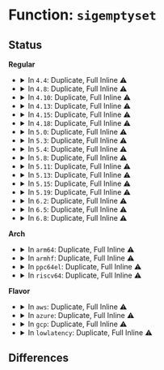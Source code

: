 # Function: <code>sigemptyset</code>

## Status
<b>Regular</b>
<ul>
<li>
<details>
<summary>In <code>4.4</code>: Duplicate, Full Inline ⚠️</summary>

**Collision:** Static Duplication

**Inline:** Full

**Transformation:** False

**Instances:**

```
In kernel/fork.c (ffffffff8107e9b8)
Location: include/linux/signal.h:147
Inline: True
Inline callers:
  - kernel/fork.c:copy_process
  - kernel/fork.c:copy_process
```
```
In kernel/signal.c (ffffffff8108db8d)
Location: include/linux/signal.h:147
Inline: True
Inline callers:
  - kernel/signal.c:flush_sigqueue
  - kernel/signal.c:flush_signal_handlers
  - kernel/signal.c:do_sigtimedwait
  - kernel/signal.c:SyS_signal
```
```
In fs/proc/array.c (ffffffff8127fe60)
Location: include/linux/signal.h:147
Inline: True
Inline callers:
  - fs/proc/array.c:do_task_stat
  - fs/proc/array.c:do_task_stat
  - fs/proc/array.c:proc_pid_status
  - fs/proc/array.c:proc_pid_status
  - fs/proc/array.c:proc_pid_status
  - fs/proc/array.c:proc_pid_status
  - fs/proc/array.c:proc_pid_status
```
```
In security/selinux/hooks.c (ffffffff813453d0)
Location: include/linux/signal.h:147
Inline: True
Inline callers:
  - security/selinux/hooks.c:selinux_bprm_committed_creds
```
</details>
</li>
<li>
<details>
<summary>In <code>4.8</code>: Duplicate, Full Inline ⚠️</summary>

**Collision:** Static Duplication

**Inline:** Full

**Transformation:** False

**Instances:**

```
In kernel/fork.c (ffffffff8108066e)
Location: include/linux/signal.h:162
Inline: True
```
```
In kernel/signal.c (ffffffff8109532d)
Location: include/linux/signal.h:162
Inline: True
Inline callers:
  - kernel/signal.c:SyS_signal
  - kernel/signal.c:do_sigtimedwait
  - kernel/signal.c:flush_signal_handlers
  - kernel/signal.c:flush_sigqueue
```
```
In fs/proc/array.c (ffffffff812aceaa)
Location: include/linux/signal.h:162
Inline: True
Inline callers:
  - fs/proc/array.c:do_task_stat
  - fs/proc/array.c:do_task_stat
  - fs/proc/array.c:proc_pid_status
  - fs/proc/array.c:proc_pid_status
  - fs/proc/array.c:proc_pid_status
  - fs/proc/array.c:proc_pid_status
  - fs/proc/array.c:proc_pid_status
```
```
In security/selinux/hooks.c (ffffffff8137ac70)
Location: include/linux/signal.h:162
Inline: True
Inline callers:
  - security/selinux/hooks.c:selinux_bprm_committed_creds
```
</details>
</li>
<li>
<details>
<summary>In <code>4.10</code>: Duplicate, Full Inline ⚠️</summary>

**Collision:** Static Duplication

**Inline:** Full

**Transformation:** False

**Instances:**

```
In kernel/fork.c (ffffffff81084f7a)
Location: include/linux/signal.h:179
Inline: True
```
```
In kernel/signal.c (ffffffff8109a32d)
Location: include/linux/signal.h:179
Inline: True
Inline callers:
  - kernel/signal.c:SyS_signal
  - kernel/signal.c:do_sigtimedwait
  - kernel/signal.c:flush_signal_handlers
  - kernel/signal.c:flush_sigqueue
```
```
In fs/proc/array.c (ffffffff812c277b)
Location: include/linux/signal.h:179
Inline: True
Inline callers:
  - fs/proc/array.c:do_task_stat
  - fs/proc/array.c:do_task_stat
  - fs/proc/array.c:proc_pid_status
  - fs/proc/array.c:proc_pid_status
  - fs/proc/array.c:proc_pid_status
  - fs/proc/array.c:proc_pid_status
  - fs/proc/array.c:proc_pid_status
```
```
In security/selinux/hooks.c (ffffffff813910bb)
Location: include/linux/signal.h:179
Inline: True
Inline callers:
  - security/selinux/hooks.c:selinux_bprm_committed_creds
```
</details>
</li>
<li>
<details>
<summary>In <code>4.13</code>: Duplicate, Full Inline ⚠️</summary>

**Collision:** Static Duplication

**Inline:** Full

**Transformation:** False

**Instances:**

```
In kernel/fork.c (ffffffff81081e9d)
Location: include/linux/signal.h:157
Inline: True
```
```
In kernel/signal.c (ffffffff810974bd)
Location: include/linux/signal.h:157
Inline: True
Inline callers:
  - kernel/signal.c:SyS_signal
  - kernel/signal.c:do_sigtimedwait
  - kernel/signal.c:flush_signal_handlers
  - kernel/signal.c:__flush_itimer_signals
  - kernel/signal.c:flush_sigqueue
```
```
In fs/proc/array.c (ffffffff812cfa0b)
Location: include/linux/signal.h:157
Inline: True
Inline callers:
  - fs/proc/array.c:do_task_stat
  - fs/proc/array.c:do_task_stat
  - fs/proc/array.c:proc_pid_status
  - fs/proc/array.c:proc_pid_status
  - fs/proc/array.c:proc_pid_status
  - fs/proc/array.c:proc_pid_status
  - fs/proc/array.c:proc_pid_status
```
```
In security/selinux/hooks.c (ffffffff813a780f)
Location: include/linux/signal.h:157
Inline: True
Inline callers:
  - security/selinux/hooks.c:selinux_bprm_committed_creds
```
</details>
</li>
<li>
<details>
<summary>In <code>4.15</code>: Duplicate, Full Inline ⚠️</summary>

**Collision:** Static Duplication

**Inline:** Full

**Transformation:** False

**Instances:**

```
In kernel/fork.c (ffffffff8108871b)
Location: include/linux/signal.h:172
Inline: True
```
```
In kernel/signal.c (ffffffff8109e19d)
Location: include/linux/signal.h:172
Inline: True
Inline callers:
  - kernel/signal.c:SyS_signal
  - kernel/signal.c:do_sigtimedwait
  - kernel/signal.c:flush_signal_handlers
  - kernel/signal.c:__flush_itimer_signals
  - kernel/signal.c:flush_sigqueue
```
```
In fs/proc/array.c (ffffffff812f418d)
Location: include/linux/signal.h:172
Inline: True
Inline callers:
  - fs/proc/array.c:do_task_stat
  - fs/proc/array.c:do_task_stat
  - fs/proc/array.c:proc_pid_status
  - fs/proc/array.c:proc_pid_status
  - fs/proc/array.c:proc_pid_status
  - fs/proc/array.c:proc_pid_status
  - fs/proc/array.c:proc_pid_status
```
```
In security/selinux/hooks.c (ffffffff813ccfdf)
Location: include/linux/signal.h:172
Inline: True
Inline callers:
  - security/selinux/hooks.c:selinux_bprm_committed_creds
```
</details>
</li>
<li>
<details>
<summary>In <code>4.18</code>: Duplicate, Full Inline ⚠️</summary>

**Collision:** Static Duplication

**Inline:** Full

**Transformation:** False

**Instances:**

```
In kernel/fork.c (ffffffff8108c4e8)
Location: include/linux/signal.h:174
Inline: True
```
```
In kernel/signal.c (ffffffff810a2938)
Location: include/linux/signal.h:174
Inline: True
Inline callers:
  - kernel/signal.c:__ia32_sys_signal
  - kernel/signal.c:__x64_sys_signal
  - kernel/signal.c:flush_signal_handlers
  - kernel/signal.c:__flush_itimer_signals
  - kernel/signal.c:flush_sigqueue
```
```
In fs/proc/array.c (ffffffff813214f1)
Location: include/linux/signal.h:174
Inline: True
Inline callers:
  - fs/proc/array.c:do_task_stat
  - fs/proc/array.c:do_task_stat
  - fs/proc/array.c:proc_pid_status
  - fs/proc/array.c:proc_pid_status
  - fs/proc/array.c:proc_pid_status
  - fs/proc/array.c:proc_pid_status
  - fs/proc/array.c:proc_pid_status
```
```
In security/selinux/hooks.c (ffffffff813fae3e)
Location: include/linux/signal.h:174
Inline: True
Inline callers:
  - security/selinux/hooks.c:selinux_bprm_committed_creds
```
</details>
</li>
<li>
<details>
<summary>In <code>5.0</code>: Duplicate, Full Inline ⚠️</summary>

**Collision:** Static Duplication

**Inline:** Full

**Transformation:** False

**Instances:**

```
In kernel/fork.c (ffffffff81093af3)
Location: include/linux/signal.h:182
Inline: True
```
```
In kernel/signal.c (ffffffff810ab508)
Location: include/linux/signal.h:182
Inline: True
Inline callers:
  - kernel/signal.c:__ia32_sys_signal
  - kernel/signal.c:__x64_sys_signal
  - kernel/signal.c:flush_signal_handlers
  - kernel/signal.c:__flush_itimer_signals
  - kernel/signal.c:flush_sigqueue
```
```
In fs/proc/array.c (ffffffff81338601)
Location: include/linux/signal.h:182
Inline: True
Inline callers:
  - fs/proc/array.c:do_task_stat
  - fs/proc/array.c:do_task_stat
  - fs/proc/array.c:proc_pid_status
  - fs/proc/array.c:proc_pid_status
  - fs/proc/array.c:proc_pid_status
  - fs/proc/array.c:proc_pid_status
  - fs/proc/array.c:proc_pid_status
```
```
In security/selinux/hooks.c (ffffffff81417425)
Location: include/linux/signal.h:182
Inline: True
Inline callers:
  - security/selinux/hooks.c:selinux_bprm_committed_creds
```
</details>
</li>
<li>
<details>
<summary>In <code>5.3</code>: Duplicate, Full Inline ⚠️</summary>

**Collision:** Static Duplication

**Inline:** Full

**Transformation:** False

**Instances:**

```
In kernel/fork.c (ffffffff8109826b)
Location: include/linux/signal.h:182
Inline: True
Inline callers:
  - kernel/fork.c:copy_process
  - kernel/fork.c:copy_process
  - kernel/fork.c:copy_process
```
```
In kernel/signal.c (ffffffff810b0a03)
Location: include/linux/signal.h:182
Inline: True
Inline callers:
  - kernel/signal.c:__ia32_sys_signal
  - kernel/signal.c:__x64_sys_signal
  - kernel/signal.c:flush_signal_handlers
  - kernel/signal.c:__flush_itimer_signals
  - kernel/signal.c:flush_sigqueue
```
```
In fs/proc/array.c (ffffffff81360cc2)
Location: include/linux/signal.h:182
Inline: True
Inline callers:
  - fs/proc/array.c:do_task_stat
  - fs/proc/array.c:do_task_stat
  - fs/proc/array.c:proc_pid_status
  - fs/proc/array.c:proc_pid_status
  - fs/proc/array.c:proc_pid_status
  - fs/proc/array.c:proc_pid_status
  - fs/proc/array.c:proc_pid_status
```
```
In security/selinux/hooks.c (ffffffff81444ffe)
Location: include/linux/signal.h:182
Inline: True
Inline callers:
  - security/selinux/hooks.c:selinux_bprm_committed_creds
```
</details>
</li>
<li>
<details>
<summary>In <code>5.4</code>: Duplicate, Full Inline ⚠️</summary>

**Collision:** Static Duplication

**Inline:** Full

**Transformation:** False

**Instances:**

```
In kernel/fork.c (ffffffff8109e83b)
Location: include/linux/signal.h:182
Inline: True
Inline callers:
  - kernel/fork.c:copy_process
  - kernel/fork.c:copy_process
  - kernel/fork.c:copy_process
```
```
In kernel/signal.c (ffffffff810b6fd3)
Location: include/linux/signal.h:182
Inline: True
Inline callers:
  - kernel/signal.c:__ia32_sys_signal
  - kernel/signal.c:__x64_sys_signal
  - kernel/signal.c:flush_signal_handlers
  - kernel/signal.c:__flush_itimer_signals
  - kernel/signal.c:flush_sigqueue
```
```
In fs/proc/array.c (ffffffff81378f22)
Location: include/linux/signal.h:182
Inline: True
Inline callers:
  - fs/proc/array.c:do_task_stat
  - fs/proc/array.c:do_task_stat
  - fs/proc/array.c:proc_pid_status
  - fs/proc/array.c:proc_pid_status
  - fs/proc/array.c:proc_pid_status
  - fs/proc/array.c:proc_pid_status
  - fs/proc/array.c:proc_pid_status
```
```
In security/selinux/hooks.c (ffffffff8145eb6e)
Location: include/linux/signal.h:182
Inline: True
Inline callers:
  - security/selinux/hooks.c:selinux_bprm_committed_creds
```
</details>
</li>
<li>
<details>
<summary>In <code>5.8</code>: Duplicate, Full Inline ⚠️</summary>

**Collision:** Static Duplication

**Inline:** Full

**Transformation:** False

**Instances:**

```
In kernel/fork.c (ffffffff810a5f39)
Location: include/linux/signal.h:190
Inline: True
Inline callers:
  - kernel/fork.c:copy_process
  - kernel/fork.c:copy_process
  - kernel/fork.c:copy_signal
```
```
In kernel/signal.c (ffffffff810befc3)
Location: include/linux/signal.h:190
Inline: True
Inline callers:
  - kernel/signal.c:__ia32_sys_signal
  - kernel/signal.c:__x64_sys_signal
  - kernel/signal.c:do_sigtimedwait
  - kernel/signal.c:flush_signal_handlers
  - kernel/signal.c:__flush_itimer_signals
  - kernel/signal.c:flush_signals
  - kernel/signal.c:flush_signals
```
```
In fs/proc/array.c (ffffffff813c2ded)
Location: include/linux/signal.h:190
Inline: True
Inline callers:
  - fs/proc/array.c:proc_pid_status
  - fs/proc/array.c:proc_pid_status
  - fs/proc/array.c:proc_pid_status
  - fs/proc/array.c:proc_pid_status
  - fs/proc/array.c:proc_pid_status
```
```
In security/selinux/hooks.c (ffffffff814b5c5a)
Location: include/linux/signal.h:190
Inline: True
Inline callers:
  - security/selinux/hooks.c:selinux_bprm_committed_creds
```
</details>
</li>
<li>
<details>
<summary>In <code>5.11</code>: Duplicate, Full Inline ⚠️</summary>

**Collision:** Static Duplication

**Inline:** Full

**Transformation:** False

**Instances:**

```
In kernel/fork.c (ffffffff810a1912)
Location: include/linux/signal.h:190
Inline: True
Inline callers:
  - kernel/fork.c:copy_process
  - kernel/fork.c:copy_process
  - kernel/fork.c:copy_signal
```
```
In kernel/signal.c (ffffffff810ba363)
Location: include/linux/signal.h:190
Inline: True
Inline callers:
  - kernel/signal.c:__ia32_sys_signal
  - kernel/signal.c:__x64_sys_signal
  - kernel/signal.c:do_sigtimedwait
  - kernel/signal.c:flush_signal_handlers
  - kernel/signal.c:__flush_itimer_signals
  - kernel/signal.c:flush_signals
  - kernel/signal.c:flush_signals
```
```
In fs/proc/array.c (ffffffff813d4f7d)
Location: include/linux/signal.h:190
Inline: True
Inline callers:
  - fs/proc/array.c:proc_pid_status
  - fs/proc/array.c:proc_pid_status
  - fs/proc/array.c:proc_pid_status
  - fs/proc/array.c:proc_pid_status
  - fs/proc/array.c:proc_pid_status
```
```
In security/selinux/hooks.c (ffffffff814d393a)
Location: include/linux/signal.h:190
Inline: True
Inline callers:
  - security/selinux/hooks.c:selinux_bprm_committed_creds
```
</details>
</li>
<li>
<details>
<summary>In <code>5.13</code>: Duplicate, Full Inline ⚠️</summary>

**Collision:** Static Duplication

**Inline:** Full

**Transformation:** False

**Instances:**

```
In kernel/fork.c (ffffffff810a269a)
Location: include/linux/signal.h:192
Inline: True
Inline callers:
  - kernel/fork.c:copy_process
  - kernel/fork.c:copy_process
  - kernel/fork.c:copy_signal
```
```
In kernel/signal.c (ffffffff810bbb03)
Location: include/linux/signal.h:192
Inline: True
Inline callers:
  - kernel/signal.c:__ia32_sys_signal
  - kernel/signal.c:__x64_sys_signal
  - kernel/signal.c:do_sigtimedwait
  - kernel/signal.c:flush_signal_handlers
  - kernel/signal.c:__flush_itimer_signals
  - kernel/signal.c:flush_signals
  - kernel/signal.c:flush_signals
```
```
In fs/proc/array.c (ffffffff813dbdad)
Location: include/linux/signal.h:192
Inline: True
Inline callers:
  - fs/proc/array.c:proc_pid_status
  - fs/proc/array.c:proc_pid_status
  - fs/proc/array.c:proc_pid_status
  - fs/proc/array.c:proc_pid_status
  - fs/proc/array.c:proc_pid_status
```
```
In security/selinux/hooks.c (ffffffff814da3ba)
Location: include/linux/signal.h:192
Inline: True
Inline callers:
  - security/selinux/hooks.c:selinux_bprm_committed_creds
```
</details>
</li>
<li>
<details>
<summary>In <code>5.15</code>: Duplicate, Full Inline ⚠️</summary>

**Collision:** Static Duplication

**Inline:** Full

**Transformation:** False

**Instances:**

```
In kernel/fork.c (ffffffff810b3d97)
Location: include/linux/signal.h:192
Inline: True
Inline callers:
  - kernel/fork.c:copy_process
  - kernel/fork.c:copy_process
  - kernel/fork.c:copy_signal
```
```
In kernel/signal.c (ffffffff810ce3e3)
Location: include/linux/signal.h:192
Inline: True
Inline callers:
  - kernel/signal.c:__ia32_sys_signal
  - kernel/signal.c:__x64_sys_signal
  - kernel/signal.c:do_sigtimedwait
  - kernel/signal.c:flush_signal_handlers
  - kernel/signal.c:__flush_itimer_signals
  - kernel/signal.c:flush_sigqueue
```
```
In fs/proc/array.c (ffffffff8142c64f)
Location: include/linux/signal.h:192
Inline: True
Inline callers:
  - fs/proc/array.c:do_task_stat
  - fs/proc/array.c:do_task_stat
  - fs/proc/array.c:proc_pid_status
  - fs/proc/array.c:proc_pid_status
  - fs/proc/array.c:proc_pid_status
  - fs/proc/array.c:proc_pid_status
  - fs/proc/array.c:proc_pid_status
```
```
In security/selinux/hooks.c (ffffffff815332ba)
Location: include/linux/signal.h:192
Inline: True
Inline callers:
  - security/selinux/hooks.c:selinux_bprm_committed_creds
```
</details>
</li>
<li>
<details>
<summary>In <code>5.19</code>: Duplicate, Full Inline ⚠️</summary>

**Collision:** Static Duplication

**Inline:** Full

**Transformation:** False

**Instances:**

```
In kernel/fork.c (ffffffff810ca08a)
Location: include/linux/signal.h:191
Inline: True
Inline callers:
  - kernel/fork.c:copy_process
  - kernel/fork.c:copy_process
  - kernel/fork.c:copy_signal
```
```
In kernel/signal.c (ffffffff810e6647)
Location: include/linux/signal.h:191
Inline: True
Inline callers:
  - kernel/signal.c:__ia32_sys_signal
  - kernel/signal.c:__x64_sys_signal
  - kernel/signal.c:do_sigtimedwait
  - kernel/signal.c:flush_signal_handlers
  - kernel/signal.c:__flush_itimer_signals
  - kernel/signal.c:flush_sigqueue
```
```
In fs/proc/array.c (ffffffff814a5eff)
Location: include/linux/signal.h:191
Inline: True
Inline callers:
  - fs/proc/array.c:do_task_stat
  - fs/proc/array.c:do_task_stat
  - fs/proc/array.c:proc_pid_status
  - fs/proc/array.c:proc_pid_status
  - fs/proc/array.c:proc_pid_status
  - fs/proc/array.c:proc_pid_status
  - fs/proc/array.c:proc_pid_status
```
```
In security/selinux/hooks.c (ffffffff815c563d)
Location: include/linux/signal.h:191
Inline: True
Inline callers:
  - security/selinux/hooks.c:selinux_bprm_committed_creds
```
</details>
</li>
<li>
<details>
<summary>In <code>6.2</code>: Duplicate, Full Inline ⚠️</summary>

**Collision:** Static Duplication

**Inline:** Full

**Transformation:** False

**Instances:**

```
In kernel/fork.c (ffffffff810e76f3)
Location: include/linux/signal.h:191
Inline: True
Inline callers:
  - kernel/fork.c:copy_process
  - kernel/fork.c:copy_process
  - kernel/fork.c:copy_signal
```
```
In kernel/signal.c (ffffffff81107287)
Location: include/linux/signal.h:191
Inline: True
Inline callers:
  - kernel/signal.c:__ia32_sys_signal
  - kernel/signal.c:__x64_sys_signal
  - kernel/signal.c:do_sigtimedwait
  - kernel/signal.c:flush_signal_handlers
  - kernel/signal.c:__flush_itimer_signals
  - kernel/signal.c:flush_sigqueue
```
```
In fs/proc/array.c (ffffffff8153b53f)
Location: include/linux/signal.h:191
Inline: True
Inline callers:
  - fs/proc/array.c:do_task_stat
  - fs/proc/array.c:do_task_stat
  - fs/proc/array.c:proc_pid_status
  - fs/proc/array.c:proc_pid_status
  - fs/proc/array.c:proc_pid_status
  - fs/proc/array.c:proc_pid_status
  - fs/proc/array.c:proc_pid_status
```
```
In security/selinux/hooks.c (ffffffff8167222d)
Location: include/linux/signal.h:191
Inline: True
Inline callers:
  - security/selinux/hooks.c:selinux_bprm_committed_creds
```
</details>
</li>
<li>
<details>
<summary>In <code>6.5</code>: Duplicate, Full Inline ⚠️</summary>

**Collision:** Static Duplication

**Inline:** Full

**Transformation:** False

**Instances:**

```
In kernel/fork.c (ffffffff810f3264)
Location: include/linux/signal.h:191
Inline: True
Inline callers:
  - kernel/fork.c:copy_process
  - kernel/fork.c:copy_process
  - kernel/fork.c:copy_signal
```
```
In kernel/signal.c (ffffffff81113577)
Location: include/linux/signal.h:191
Inline: True
Inline callers:
  - kernel/signal.c:__ia32_sys_signal
  - kernel/signal.c:__x64_sys_signal
  - kernel/signal.c:flush_signal_handlers
  - kernel/signal.c:__flush_itimer_signals
  - kernel/signal.c:flush_sigqueue
```
```
In fs/proc/array.c (ffffffff8157386f)
Location: include/linux/signal.h:191
Inline: True
Inline callers:
  - fs/proc/array.c:do_task_stat
  - fs/proc/array.c:do_task_stat
  - fs/proc/array.c:proc_pid_status
  - fs/proc/array.c:proc_pid_status
  - fs/proc/array.c:proc_pid_status
  - fs/proc/array.c:proc_pid_status
  - fs/proc/array.c:proc_pid_status
```
```
In security/selinux/hooks.c (ffffffff816aa772)
Location: include/linux/signal.h:191
Inline: True
Inline callers:
  - security/selinux/hooks.c:selinux_bprm_committed_creds
```
</details>
</li>
<li>
<details>
<summary>In <code>6.8</code>: Duplicate, Full Inline ⚠️</summary>

**Collision:** Static Duplication

**Inline:** Full

**Transformation:** False

**Instances:**

```
In kernel/fork.c (ffffffff810fc614)
Location: include/linux/signal.h:192
Inline: True
Inline callers:
  - kernel/fork.c:copy_process
  - kernel/fork.c:copy_process
  - kernel/fork.c:copy_signal
```
```
In kernel/signal.c (ffffffff8111cf67)
Location: include/linux/signal.h:192
Inline: True
Inline callers:
  - kernel/signal.c:__ia32_sys_signal
  - kernel/signal.c:__x64_sys_signal
  - kernel/signal.c:flush_signal_handlers
  - kernel/signal.c:__flush_itimer_signals
  - kernel/signal.c:flush_sigqueue
```
```
In fs/proc/array.c (ffffffff815ac21b)
Location: include/linux/signal.h:192
Inline: True
Inline callers:
  - fs/proc/array.c:do_task_stat
  - fs/proc/array.c:do_task_stat
  - fs/proc/array.c:proc_pid_status
  - fs/proc/array.c:proc_pid_status
  - fs/proc/array.c:proc_pid_status
  - fs/proc/array.c:proc_pid_status
  - fs/proc/array.c:proc_pid_status
```
```
In security/selinux/hooks.c (ffffffff816e77c5)
Location: include/linux/signal.h:192
Inline: True
Inline callers:
  - security/selinux/hooks.c:selinux_bprm_committed_creds
```
</details>
</li>
</ul>
<b>Arch</b>
<ul>
<li>
<details>
<summary>In <code>arm64</code>: Duplicate, Full Inline ⚠️</summary>

**Collision:** Static Duplication

**Inline:** Full

**Transformation:** False

**Instances:**

```
In virt/kvm/kvm_main.c (ffff8000100be834)
Location: include/linux/signal.h:182
Inline: True
Inline callers:
  - virt/kvm/kvm_main.c:kvm_sigset_deactivate
```
```
In kernel/fork.c (ffff8000100f3664)
Location: include/linux/signal.h:182
Inline: True
Inline callers:
  - kernel/fork.c:copy_process
  - kernel/fork.c:copy_process
  - kernel/fork.c:copy_process
```
```
In kernel/signal.c (ffff80001010cd28)
Location: include/linux/signal.h:182
Inline: True
Inline callers:
  - kernel/signal.c:flush_signal_handlers
  - kernel/signal.c:__flush_itimer_signals
  - kernel/signal.c:flush_sigqueue
```
```
In fs/proc/array.c (ffff800010445448)
Location: include/linux/signal.h:182
Inline: True
Inline callers:
  - fs/proc/array.c:do_task_stat
  - fs/proc/array.c:do_task_stat
  - fs/proc/array.c:proc_pid_status
  - fs/proc/array.c:proc_pid_status
  - fs/proc/array.c:proc_pid_status
  - fs/proc/array.c:proc_pid_status
  - fs/proc/array.c:proc_pid_status
```
```
In security/selinux/hooks.c (ffff800010554148)
Location: include/linux/signal.h:182
Inline: True
Inline callers:
  - security/selinux/hooks.c:selinux_bprm_committed_creds
```
</details>
</li>
<li>
<details>
<summary>In <code>armhf</code>: Duplicate, Full Inline ⚠️</summary>

**Collision:** Static Duplication

**Inline:** Full

**Transformation:** False

**Instances:**

```
In kernel/fork.c (c0351c20)
Location: include/linux/signal.h:182
Inline: True
Inline callers:
  - kernel/fork.c:copy_process
  - kernel/fork.c:copy_process
  - kernel/fork.c:copy_process
```
```
In kernel/signal.c (c0369ce4)
Location: include/linux/signal.h:182
Inline: True
Inline callers:
  - kernel/signal.c:do_sigaction
  - kernel/signal.c:kernel_sigaction
  - kernel/signal.c:do_sigtimedwait
  - kernel/signal.c:flush_signal_handlers
  - kernel/signal.c:__flush_itimer_signals
  - kernel/signal.c:flush_sigqueue
```
```
In fs/proc/array.c (c060a308)
Location: include/linux/signal.h:182
Inline: True
Inline callers:
  - fs/proc/array.c:do_task_stat
  - fs/proc/array.c:do_task_stat
  - fs/proc/array.c:proc_pid_status
  - fs/proc/array.c:proc_pid_status
  - fs/proc/array.c:proc_pid_status
  - fs/proc/array.c:proc_pid_status
  - fs/proc/array.c:proc_pid_status
```
```
In security/selinux/hooks.c (c0707348)
Location: include/linux/signal.h:182
Inline: True
Inline callers:
  - security/selinux/hooks.c:selinux_bprm_committed_creds
```
</details>
</li>
<li>
<details>
<summary>In <code>ppc64el</code>: Duplicate, Full Inline ⚠️</summary>

**Collision:** Static Duplication

**Inline:** Full

**Transformation:** False

**Instances:**

```
In kernel/fork.c (c0000000001392a0)
Location: include/linux/signal.h:182
Inline: True
Inline callers:
  - kernel/fork.c:copy_process
  - kernel/fork.c:copy_process
  - kernel/fork.c:copy_process
```
```
In kernel/signal.c (c00000000015b28c)
Location: include/linux/signal.h:182
Inline: True
Inline callers:
  - kernel/signal.c:__se_sys_signal
  - kernel/signal.c:flush_signal_handlers
  - kernel/signal.c:__flush_itimer_signals
  - kernel/signal.c:flush_sigqueue
```
```
In fs/proc/array.c (c00000000055ae1c)
Location: include/linux/signal.h:182
Inline: True
Inline callers:
  - fs/proc/array.c:do_task_stat
  - fs/proc/array.c:do_task_stat
  - fs/proc/array.c:proc_pid_status
  - fs/proc/array.c:proc_pid_status
  - fs/proc/array.c:proc_pid_status
  - fs/proc/array.c:proc_pid_status
  - fs/proc/array.c:proc_pid_status
```
```
In security/selinux/hooks.c (c0000000006a4288)
Location: include/linux/signal.h:182
Inline: True
Inline callers:
  - security/selinux/hooks.c:selinux_bprm_committed_creds
```
</details>
</li>
<li>
<details>
<summary>In <code>riscv64</code>: Duplicate, Full Inline ⚠️</summary>

**Collision:** Static Duplication

**Inline:** Full

**Transformation:** False

**Instances:**

```
In kernel/fork.c (ffffffe0000bfcc6)
Location: include/linux/signal.h:182
Inline: True
Inline callers:
  - kernel/fork.c:copy_process
  - kernel/fork.c:copy_process
  - kernel/fork.c:copy_process
```
```
In kernel/signal.c (ffffffe0000d1548)
Location: include/linux/signal.h:182
Inline: True
Inline callers:
  - kernel/signal.c:__se_sys_rt_sigtimedwait
  - kernel/signal.c:flush_signal_handlers
  - kernel/signal.c:__flush_itimer_signals
  - kernel/signal.c:flush_sigqueue
```
```
In fs/proc/array.c (ffffffe0002db3dc)
Location: include/linux/signal.h:182
Inline: True
Inline callers:
  - fs/proc/array.c:do_task_stat
  - fs/proc/array.c:do_task_stat
  - fs/proc/array.c:proc_pid_status
  - fs/proc/array.c:proc_pid_status
  - fs/proc/array.c:proc_pid_status
  - fs/proc/array.c:proc_pid_status
  - fs/proc/array.c:proc_pid_status
```
```
In security/selinux/hooks.c (ffffffe0003a9794)
Location: include/linux/signal.h:182
Inline: True
Inline callers:
  - security/selinux/hooks.c:selinux_bprm_committed_creds
```
</details>
</li>
</ul>
<b>Flavor</b>
<ul>
<li>
<details>
<summary>In <code>aws</code>: Duplicate, Full Inline ⚠️</summary>

**Collision:** Static Duplication

**Inline:** Full

**Transformation:** False

**Instances:**

```
In kernel/fork.c (ffffffff8109815b)
Location: include/linux/signal.h:182
Inline: True
Inline callers:
  - kernel/fork.c:copy_process
  - kernel/fork.c:copy_process
  - kernel/fork.c:copy_process
```
```
In kernel/signal.c (ffffffff810b1343)
Location: include/linux/signal.h:182
Inline: True
Inline callers:
  - kernel/signal.c:__ia32_sys_signal
  - kernel/signal.c:__x64_sys_signal
  - kernel/signal.c:flush_signal_handlers
  - kernel/signal.c:__flush_itimer_signals
  - kernel/signal.c:flush_sigqueue
```
```
In fs/proc/array.c (ffffffff81371502)
Location: include/linux/signal.h:182
Inline: True
Inline callers:
  - fs/proc/array.c:do_task_stat
  - fs/proc/array.c:do_task_stat
  - fs/proc/array.c:proc_pid_status
  - fs/proc/array.c:proc_pid_status
  - fs/proc/array.c:proc_pid_status
  - fs/proc/array.c:proc_pid_status
  - fs/proc/array.c:proc_pid_status
```
```
In security/selinux/hooks.c (ffffffff8145714e)
Location: include/linux/signal.h:182
Inline: True
Inline callers:
  - security/selinux/hooks.c:selinux_bprm_committed_creds
```
</details>
</li>
<li>
<details>
<summary>In <code>azure</code>: Duplicate, Full Inline ⚠️</summary>

**Collision:** Static Duplication

**Inline:** Full

**Transformation:** False

**Instances:**

```
In kernel/fork.c (ffffffff81086bbb)
Location: include/linux/signal.h:182
Inline: True
Inline callers:
  - kernel/fork.c:copy_process
  - kernel/fork.c:copy_process
  - kernel/fork.c:copy_process
```
```
In kernel/signal.c (ffffffff8109fc63)
Location: include/linux/signal.h:182
Inline: True
Inline callers:
  - kernel/signal.c:__ia32_sys_signal
  - kernel/signal.c:__x64_sys_signal
  - kernel/signal.c:flush_signal_handlers
  - kernel/signal.c:__flush_itimer_signals
  - kernel/signal.c:flush_sigqueue
```
```
In fs/proc/array.c (ffffffff81361f92)
Location: include/linux/signal.h:182
Inline: True
Inline callers:
  - fs/proc/array.c:do_task_stat
  - fs/proc/array.c:do_task_stat
  - fs/proc/array.c:proc_pid_status
  - fs/proc/array.c:proc_pid_status
  - fs/proc/array.c:proc_pid_status
  - fs/proc/array.c:proc_pid_status
  - fs/proc/array.c:proc_pid_status
```
```
In security/selinux/hooks.c (ffffffff81447b8e)
Location: include/linux/signal.h:182
Inline: True
Inline callers:
  - security/selinux/hooks.c:selinux_bprm_committed_creds
```
</details>
</li>
<li>
<details>
<summary>In <code>gcp</code>: Duplicate, Full Inline ⚠️</summary>

**Collision:** Static Duplication

**Inline:** Full

**Transformation:** False

**Instances:**

```
In kernel/fork.c (ffffffff8109810b)
Location: include/linux/signal.h:182
Inline: True
Inline callers:
  - kernel/fork.c:copy_process
  - kernel/fork.c:copy_process
  - kernel/fork.c:copy_process
```
```
In kernel/signal.c (ffffffff810b08a3)
Location: include/linux/signal.h:182
Inline: True
Inline callers:
  - kernel/signal.c:__ia32_sys_signal
  - kernel/signal.c:__x64_sys_signal
  - kernel/signal.c:flush_signal_handlers
  - kernel/signal.c:__flush_itimer_signals
  - kernel/signal.c:flush_sigqueue
```
```
In fs/proc/array.c (ffffffff8136efd2)
Location: include/linux/signal.h:182
Inline: True
Inline callers:
  - fs/proc/array.c:do_task_stat
  - fs/proc/array.c:do_task_stat
  - fs/proc/array.c:proc_pid_status
  - fs/proc/array.c:proc_pid_status
  - fs/proc/array.c:proc_pid_status
  - fs/proc/array.c:proc_pid_status
  - fs/proc/array.c:proc_pid_status
```
```
In security/selinux/hooks.c (ffffffff814531ee)
Location: include/linux/signal.h:182
Inline: True
Inline callers:
  - security/selinux/hooks.c:selinux_bprm_committed_creds
```
</details>
</li>
<li>
<details>
<summary>In <code>lowlatency</code>: Duplicate, Full Inline ⚠️</summary>

**Collision:** Static Duplication

**Inline:** Full

**Transformation:** False

**Instances:**

```
In kernel/fork.c (ffffffff8109fd0b)
Location: include/linux/signal.h:182
Inline: True
Inline callers:
  - kernel/fork.c:copy_process
  - kernel/fork.c:copy_process
  - kernel/fork.c:copy_process
```
```
In kernel/signal.c (ffffffff810b8b73)
Location: include/linux/signal.h:182
Inline: True
Inline callers:
  - kernel/signal.c:__ia32_sys_signal
  - kernel/signal.c:__x64_sys_signal
  - kernel/signal.c:flush_signal_handlers
  - kernel/signal.c:__flush_itimer_signals
  - kernel/signal.c:flush_sigqueue
```
```
In fs/proc/array.c (ffffffff81382962)
Location: include/linux/signal.h:182
Inline: True
Inline callers:
  - fs/proc/array.c:do_task_stat
  - fs/proc/array.c:do_task_stat
  - fs/proc/array.c:proc_pid_status
  - fs/proc/array.c:proc_pid_status
  - fs/proc/array.c:proc_pid_status
  - fs/proc/array.c:proc_pid_status
  - fs/proc/array.c:proc_pid_status
```
```
In security/selinux/hooks.c (ffffffff8146aced)
Location: include/linux/signal.h:182
Inline: True
Inline callers:
  - security/selinux/hooks.c:selinux_bprm_committed_creds
```
</details>
</li>
</ul>

## Differences
